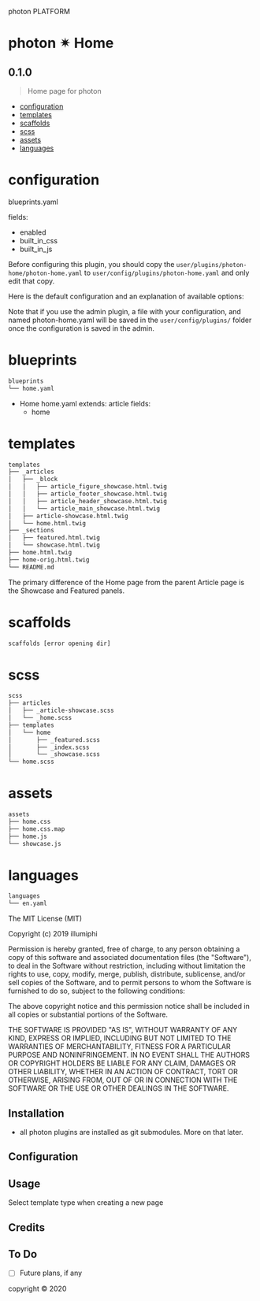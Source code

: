 photon PLATFORM


# photon ✴ Home

## 0.1.0
> Home page for photon
- [configuration](#configuration)
- [templates](#templates)
- [scaffolds](#scaffolds)
- [scss](#scss)
- [assets](#assets)
- [languages](#languages)

# configuration
blueprints.yaml

fields:
 - enabled
 - built_in_css
 - built_in_js

Before configuring this plugin, you should copy the `user/plugins/photon-home/photon-home.yaml` to `user/config/plugins/photon-home.yaml` and only edit that copy.

Here is the default configuration and an explanation of available options:

Note that if you use the admin plugin, a file with your configuration, and named photon-home.yaml will be saved in the `user/config/plugins/` folder once the configuration is saved in the admin.


# blueprints

```sh
blueprints
└── home.yaml
```

- Home
    home.yaml
    extends: article
    fields:
   - home

# templates

```sh
templates
├── _articles
│   ├── _block
│   │   ├── article_figure_showcase.html.twig
│   │   ├── article_footer_showcase.html.twig
│   │   ├── article_header_showcase.html.twig
│   │   └── article_main_showcase.html.twig
│   ├── article-showcase.html.twig
│   └── home.html.twig
├── _sections
│   ├── featured.html.twig
│   └── showcase.html.twig
├── home.html.twig
├── home-orig.html.twig
└── README.md
```
The primary difference of the Home page from the parent Article page is the Showcase and Featured panels.

# scaffolds

```sh
scaffolds [error opening dir]
```

# scss

```sh
scss
├── articles
│   ├── _article-showcase.scss
│   └── _home.scss
├── templates
│   └── home
│       ├── _featured.scss
│       ├── _index.scss
│       └── _showcase.scss
└── home.scss
```

# assets

```sh
assets
├── home.css
├── home.css.map
├── home.js
└── showcase.js
```

# languages

```sh
languages
└── en.yaml
```
The MIT License (MIT)

Copyright (c) 2019 illumiphi

Permission is hereby granted, free of charge, to any person obtaining a copy
of this software and associated documentation files (the "Software"), to deal
in the Software without restriction, including without limitation the rights
to use, copy, modify, merge, publish, distribute, sublicense, and/or sell
copies of the Software, and to permit persons to whom the Software is
furnished to do so, subject to the following conditions:

The above copyright notice and this permission notice shall be included in all
copies or substantial portions of the Software.

THE SOFTWARE IS PROVIDED "AS IS", WITHOUT WARRANTY OF ANY KIND, EXPRESS OR
IMPLIED, INCLUDING BUT NOT LIMITED TO THE WARRANTIES OF MERCHANTABILITY,
FITNESS FOR A PARTICULAR PURPOSE AND NONINFRINGEMENT. IN NO EVENT SHALL THE
AUTHORS OR COPYRIGHT HOLDERS BE LIABLE FOR ANY CLAIM, DAMAGES OR OTHER
LIABILITY, WHETHER IN AN ACTION OF CONTRACT, TORT OR OTHERWISE, ARISING FROM,
OUT OF OR IN CONNECTION WITH THE SOFTWARE OR THE USE OR OTHER DEALINGS IN THE
SOFTWARE.


## Installation

- all photon plugins are installed as git submodules. More on that later.



## Configuration


## Usage

Select template type when creating a new page

## Credits


## To Do

- [ ] Future plans, if any


copyright &copy; 2020
